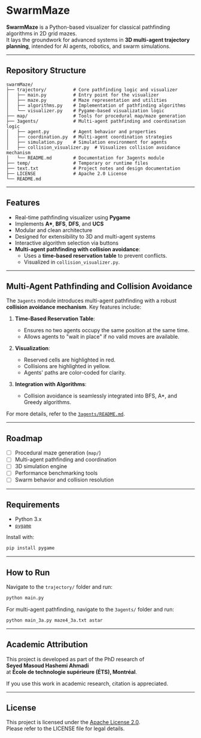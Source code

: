 #  SwarmMaze

**SwarmMaze** is a Python-based visualizer for classical pathfinding algorithms in 2D grid mazes.  
It lays the groundwork for advanced systems in **3D multi-agent trajectory planning**, intended for AI agents, robotics, and swarm simulations.

---

##  Repository Structure

```
swarmMaze/
├── trajectory/          # Core pathfinding logic and visualizer
│   ├── main.py          # Entry point for the visualizer
│   ├── maze.py          # Maze representation and utilities
│   ├── algorithms.py    # Implementation of pathfinding algorithms
│   └── visualizer.py    # Pygame-based visualization logic
├── map/                 # Tools for procedural map/maze generation
├── 3agents/             # Multi-agent pathfinding and coordination logic
│   ├── agent.py         # Agent behavior and properties
│   ├── coordination.py  # Multi-agent coordination strategies
│   ├── simulation.py    # Simulation environment for agents
│   ├── collision_visualizer.py  # Visualizes collision avoidance mechanism
│   └── README.md        # Documentation for 3agents module
├── temp/                # Temporary or runtime files
├── text.txt             # Project notes and design documentation
├── LICENSE              # Apache 2.0 License
└── README.md
```

---

##  Features

- Real-time pathfinding visualizer using **Pygame**
- Implements **A\***, **BFS**, **DFS**, and **UCS**
- Modular and clean architecture
- Designed for extensibility to 3D and multi-agent systems
- Interactive algorithm selection via buttons
- **Multi-agent pathfinding with collision avoidance**:
  - Uses a **time-based reservation table** to prevent conflicts.
  - Visualized in `collision_visualizer.py`.

---

##  Multi-Agent Pathfinding and Collision Avoidance

The `3agents` module introduces multi-agent pathfinding with a robust **collision avoidance mechanism**. Key features include:

1. **Time-Based Reservation Table**:
   - Ensures no two agents occupy the same position at the same time.
   - Allows agents to "wait in place" if no valid moves are available.

2. **Visualization**:
   - Reserved cells are highlighted in red.
   - Collisions are highlighted in yellow.
   - Agents' paths are color-coded for clarity.

3. **Integration with Algorithms**:
   - Collision avoidance is seamlessly integrated into BFS, A*, and Greedy algorithms.

For more details, refer to the [`3agents/README.md`](./3agents/README.md).

---

##  Roadmap

- [ ] Procedural maze generation (`map/`)
- [ ] Multi-agent pathfinding and coordination
- [ ] 3D simulation engine
- [ ] Performance benchmarking tools
- [ ] Swarm behavior and collision resolution

---

##  Requirements

- Python 3.x
- [`pygame`](https://www.pygame.org/)

Install with:

```bash
pip install pygame
```

---

##  How to Run

Navigate to the `trajectory/` folder and run:

```bash
python main.py
```

For multi-agent pathfinding, navigate to the `3agents/` folder and run:

```bash
python main_3a.py maze4_3a.txt astar
```

---

##  Academic Attribution

This project is developed as part of the PhD research of  
**Seyed Masoud Hashemi Ahmadi**  
at **École de technologie supérieure (ÉTS), Montréal**.

If you use this work in academic research, citation is appreciated.

---

##  License

This project is licensed under the [Apache License 2.0](./LICENSE).  
Please refer to the LICENSE file for legal details.
